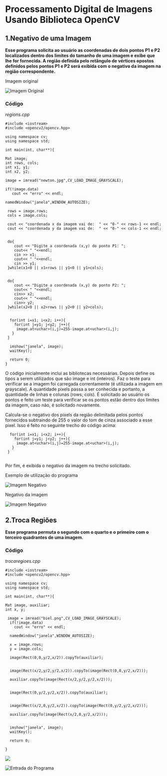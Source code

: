 # **Processamento Digital de Imagens Usando Biblioteca OpenCV** 

## **1.Negativo de uma Imagem**

**Esse programa solicita ao usuário as coordenadas de dois pontos P1 e P2 localizados dentro dos limites do tamanho de uma imagem e exibe que lhe for fornecida. A região definida pelo retângulo de vértices opostos definidos pelos pontos P1 e P2 será exibida com o negativo da imagem na região correspondente.**

Imagem original 

![Imagem Original](https://i.imgur.com/nN2xezH.jpg)

### Código
_regions.cpp_


```
#include <iostream>
#include <opencv2/opencv.hpp>

using namespace cv;
using namespace std;
 
int main(int, char**){

Mat image;
int rows, cols;
int x1, y1;
int x2, y2;

image = imread("newton.jpg",CV_LOAD_IMAGE_GRAYSCALE);

if(!image.data)
   cout << "erro" << endl;

namedWindow("janela",WINDOW_AUTOSIZE);

 rows = image.rows;
 cols = image.cols;

 cout << "coordenada x da imagem vai de:  " << "0-" << rows-1 << endl;
 cout << "coordenada y da imagem vai de:  " << "0-" << cols-1 << endl;


 do{ 
    cout << "Digite a coordenada (x,y) do ponto P1: ";
    cout<< " "<<endl;
    cin >> x1;
    cout<< " "<<endl;
    cin >> y1;  
 }while(x1<0 || x1>rows || y1<0 || y1>cols);


 do{
    cout << "Digite a coordenada (x,y) do ponto P2: ";
    cout<< " "<<endl;
    cin>> x2;
    cout<< " "<<endl;
    cin>> y2;
 }while(x2<0 || x2>rows || y2<0 || y2>cols);


  for(int i=x1; i<x2; i++){
    for(int j=y1; j<y2; j++){
     image.at<uchar>(i,j)=255-image.at<uchar>(i,j);
   }
 }

  imshow("janela", image);
  waitKey();

  return 0;
}

```
O código inicialmente inclui as bibliotecas necessárias. Depois define os tipos a serem utilizados que são image e int (inteiros). Faz o teste para verificar se a imagem foi carregada correntamente (é utilizada a imagem em grayscale). A quantidade pixels passa a ser conhecida e portanto, a quantidade de linhas e colunas (rows, cols). É solicitado ao usuário os pontos e feito um teste para verificar se os pontos estão dentro dos limites da imagem, caso não, é solicitado novamente.

Calcula-se o negativo dos pixels da região delimitada pelos pontos fornecidos subtraindo de 255 o valor do tom de cinza associado a esse pixel. Isso é feito no seguinte trecho do código acima:
````
  for(int i=x1; i<x2; i++){
    for(int j=y1; j<y2; j++){
     image.at<uchar>(i,j)=255-image.at<uchar>(i,j);
   }
 }
 
````
Por fim, é exibida o negativo da imagem no trecho solicitado.

Exemplo de utilização do programa

![Imagem  Negativo](https://i.imgur.com/gAZrRad.jpg)


Negativo da imagem

![Imagem  Negativo](https://i.imgur.com/BUsF7S0.jpg)

## **2.Troca Regiões**

**Esse programa permuta o segundo com o quarto e o primeiro com o terceiro quadrantes de uma imagem.**

### Código
_trocaregioes.cpp_
````
#include <iostream>
#include <opencv2/opencv.hpp>
 
using namespace cv;
using namespace std;
 
int main(int, char**){

Mat image, auxiliar;
int x, y;

 image = imread("biel.png",CV_LOAD_IMAGE_GRAYSCALE);
  if(!image.data)
    cout << "erro" << endl;

  namedWindow("janela",WINDOW_AUTOSIZE);

  x = image.rows;
  y = image.cols;

  image(Rect(0,0,y/2,x/2)).copyTo(auxiliar);                             
  
  image(Rect(x/2,y/2,y/2,x/2)).copyTo(image(Rect(0,0,y/2,x/2)));     
  
  auxiliar.copyTo(image(Rect(x/2,y/2,y/2,x/2)));                          
  
  image(Rect(0,y/2,y/2,x/2)).copyTo(auxiliar);                            
  
  image(Rect(x/2,0,y/2,x/2)).copyTo(image(Rect(0,y/2,y/2,x/2)));     
  
  auxiliar.copyTo(image(Rect(x/2,0,y/2,x/2)));      
  

  imshow("janela", image);
  waitKey();

  return 0;

}

````

![](https://i.imgur.com/UkMsWAr.jpg)

![Entrada do Programa](https://i.imgur.com/zTr3EXq.jpg)




